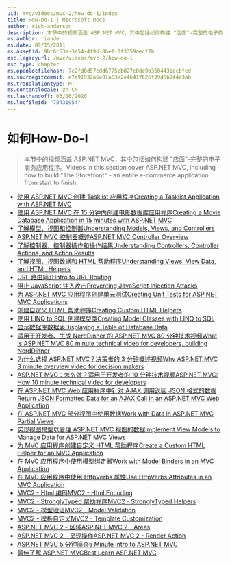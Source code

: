 ```yaml
---
uid: mvc/videos/mvc-2/how-do-i/index
title: How-Do-I | Microsoft Docs
author: rick-anderson
description: 本节中的视频涵盖 ASP.NET MVC，其中包括如何构建 "店面"-完整的电子商务应用程序。
ms.author: riande
ms.date: 09/15/2011
ms.assetid: 9bc6c53a-3e54-4f9d-8bef-0f3359aecf7b
msc.legacyurl: /mvc/videos/mvc-2/how-do-i
msc.type: chapter
ms.openlocfilehash: 7c2fd0d57cdd6775eb027c0dc9b360443bacbfed
ms.sourcegitcommit: e7e91932a6e91a63e2e46417626f39d6b244a3ab
ms.translationtype: MT
ms.contentlocale: zh-CN
ms.lasthandoff: 03/06/2020
ms.locfileid: "78431954"
---
```

# <a name="how-do-i"></a><span data-ttu-id="b73b4-103">如何</span><span class="sxs-lookup"><span data-stu-id="b73b4-103">How-Do-I</span></span>

> <span data-ttu-id="b73b4-104">本节中的视频涵盖 ASP.NET MVC，其中包括如何构建 "店面"-完整的电子商务应用程序。</span><span class="sxs-lookup"><span data-stu-id="b73b4-104">Videos in this section cover ASP.NET MVC, including how to build "The Storefront" - an entire e-commerce application from start to finish.</span></span>

- [<span data-ttu-id="b73b4-105">使用 ASP.NET MVC 创建 Tasklist 应用程序</span><span class="sxs-lookup"><span data-stu-id="b73b4-105">Creating a Tasklist Application with ASP.NET MVC</span></span>](creating-a-tasklist-application-with-aspnet-mvc.md)
- [<span data-ttu-id="b73b4-106">使用 ASP.NET MVC 在 15 分钟内创建电影数据库应用程序</span><span class="sxs-lookup"><span data-stu-id="b73b4-106">Creating a Movie Database Application in 15 minutes with ASP.NET MVC</span></span>](creating-a-movie-database-application-in-15-minutes-with-aspnet-mvc.md)
- [<span data-ttu-id="b73b4-107">了解模型、视图和控制器</span><span class="sxs-lookup"><span data-stu-id="b73b4-107">Understanding Models, Views, and Controllers</span></span>](understanding-models-views-and-controllers.md)
- [<span data-ttu-id="b73b4-108">ASP.NET MVC 控制器概述</span><span class="sxs-lookup"><span data-stu-id="b73b4-108">ASP.NET MVC Controller Overview</span></span>](aspnet-mvc-controller-overview.md)
- [<span data-ttu-id="b73b4-109">了解控制器、控制器操作和操作结果</span><span class="sxs-lookup"><span data-stu-id="b73b4-109">Understanding Controllers, Controller Actions, and Action Results</span></span>](understanding-controllers-controller-actions-and-action-results.md)
- [<span data-ttu-id="b73b4-110">了解视图、视图数据和 HTML 帮助程序</span><span class="sxs-lookup"><span data-stu-id="b73b4-110">Understanding Views, View Data, and HTML Helpers</span></span>](understanding-views-view-data-and-html-helpers.md)
- [<span data-ttu-id="b73b4-111">URL 路由简介</span><span class="sxs-lookup"><span data-stu-id="b73b4-111">Intro to URL Routing</span></span>](an-introduction-to-url-routing.md)
- [<span data-ttu-id="b73b4-112">阻止 JavaScript 注入攻击</span><span class="sxs-lookup"><span data-stu-id="b73b4-112">Preventing JavaScript Injection Attacks</span></span>](preventing-javascript-injection-attacks.md)
- [<span data-ttu-id="b73b4-113">为 ASP.NET MVC 应用程序创建单元测试</span><span class="sxs-lookup"><span data-stu-id="b73b4-113">Creating Unit Tests for ASP.NET MVC Applications</span></span>](creating-unit-tests-for-aspnet-mvc-applications.md)
- [<span data-ttu-id="b73b4-114">创建自定义 HTML 帮助程序</span><span class="sxs-lookup"><span data-stu-id="b73b4-114">Creating Custom HTML Helpers</span></span>](creating-custom-html-helpers.md)
- [<span data-ttu-id="b73b4-115">使用 LINQ to SQL 创建模型类</span><span class="sxs-lookup"><span data-stu-id="b73b4-115">Creating Model Classes with LINQ to SQL</span></span>](creating-model-classes-with-linq-to-sql.md)
- [<span data-ttu-id="b73b4-116">显示数据库数据表</span><span class="sxs-lookup"><span data-stu-id="b73b4-116">Displaying a Table of Database Data</span></span>](displaying-a-table-of-database-data.md)
- [<span data-ttu-id="b73b4-117">适用于开发者、生成 NerdDinner 的 ASP.NET MVC 80 分钟技术视频</span><span class="sxs-lookup"><span data-stu-id="b73b4-117">What is ASP.NET MVC 80 minute technical video for developers, building NerdDinner</span></span>](what-is-aspnet-mvc-80-minute-technical-video-for-developers-building-nerddinner.md)
- [<span data-ttu-id="b73b4-118">为什么选择 ASP.NET MVC？决策者的 3 分钟概述视频</span><span class="sxs-lookup"><span data-stu-id="b73b4-118">Why ASP.NET MVC 3 minute overview video for decision makers</span></span>](why-aspnet-mvc-3-minute-overview-video-for-decision-makers.md)
- [<span data-ttu-id="b73b4-119">ASP.NET MVC：怎么做？适用于开发者的 10 分钟技术视频</span><span class="sxs-lookup"><span data-stu-id="b73b4-119">ASP.NET MVC: How 10 minute technical video for developers</span></span>](aspnet-mvc-how-10-minute-technical-video-for-developers.md)
- [<span data-ttu-id="b73b4-120">在 ASP.NET MVC Web 应用程序中针对 AJAX 调用返回 JSON 格式的数据</span><span class="sxs-lookup"><span data-stu-id="b73b4-120">Return JSON Formatted Data for an AJAX Call in an ASP.NET MVC Web Application</span></span>](how-do-i-return-json-formatted-data-for-an-ajax-call-in-an-aspnet-mvc-web-application.md)
- [<span data-ttu-id="b73b4-121">在 ASP.NET MVC 部分视图中使用数据</span><span class="sxs-lookup"><span data-stu-id="b73b4-121">Work with Data in ASP.NET MVC Partial Views</span></span>](how-do-i-work-with-data-in-aspnet-mvc-partial-views.md)
- [<span data-ttu-id="b73b4-122">实现视图模型以管理 ASP.NET MVC 视图的数据</span><span class="sxs-lookup"><span data-stu-id="b73b4-122">Implement View Models to Manage Data for ASP.NET MVC Views</span></span>](how-do-i-implement-view-models-to-manage-data-for-aspnet-mvc-views.md)
- [<span data-ttu-id="b73b4-123">为 MVC 应用程序创建自定义 HTML 帮助程序</span><span class="sxs-lookup"><span data-stu-id="b73b4-123">Create a Custom HTML Helper for an MVC Application</span></span>](how-do-i-create-a-custom-html-helper-for-an-mvc-application.md)
- [<span data-ttu-id="b73b4-124">在 MVC 应用程序中使用模型绑定器</span><span class="sxs-lookup"><span data-stu-id="b73b4-124">Work with Model Binders in an MVC Application</span></span>](how-do-i-work-with-model-binders-in-an-mvc-application.md)
- [<span data-ttu-id="b73b4-125">在 MVC 应用程序中使用 HttpVerbs 属性</span><span class="sxs-lookup"><span data-stu-id="b73b4-125">Use HttpVerbs Attributes in an MVC Application</span></span>](how-do-i-use-httpverbs-attributes-in-an-mvc-application.md)
- [<span data-ttu-id="b73b4-126">MVC2 - Html 编码</span><span class="sxs-lookup"><span data-stu-id="b73b4-126">MVC2 - Html Encoding</span></span>](mvc2-html-encoding.md)
- [<span data-ttu-id="b73b4-127">MVC2 - StronglyTyped 帮助程序</span><span class="sxs-lookup"><span data-stu-id="b73b4-127">MVC2 - StronglyTyped Helpers</span></span>](mvc2-stronglytyped-helpers.md)
- [<span data-ttu-id="b73b4-128">MVC2 - 模型验证</span><span class="sxs-lookup"><span data-stu-id="b73b4-128">MVC2 - Model Validation</span></span>](mvc2-model-validation.md)
- [<span data-ttu-id="b73b4-129">MVC2 - 模板自定义</span><span class="sxs-lookup"><span data-stu-id="b73b4-129">MVC2 - Template Customization</span></span>](mvc2-template-customization.md)
- [<span data-ttu-id="b73b4-130">ASP.NET MVC 2 - 区域</span><span class="sxs-lookup"><span data-stu-id="b73b4-130">ASP.NET MVC 2 - Areas</span></span>](aspnet-mvc-2-areas.md)
- [<span data-ttu-id="b73b4-131">ASP.NET MVC 2 - 呈现操作</span><span class="sxs-lookup"><span data-stu-id="b73b4-131">ASP.NET MVC 2 - Render Action</span></span>](aspnet-mvc-2-render-action.md)
- [<span data-ttu-id="b73b4-132">ASP.NET MVC 5 分钟简介</span><span class="sxs-lookup"><span data-stu-id="b73b4-132">5 Minute Intro to ASP.NET MVC</span></span>](5-minute-introduction-to-aspnet-mvc.md)
- [<span data-ttu-id="b73b4-133">最佳了解 ASP.NET MVC</span><span class="sxs-lookup"><span data-stu-id="b73b4-133">Best Learn ASP.NET MVC</span></span>](how-to-best-learn-asp-net-mvc.md)
